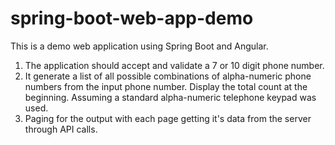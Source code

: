 # spring-boot-web-app-demo

This is a demo web application using Spring Boot and Angular.

1.  The application should accept and validate a 7 or 10 digit phone number.
2.  It generate a list of all possible combinations of alpha-numeric phone numbers from the input phone number. Display the total count at the beginning. Assuming a standard alpha-numeric telephone keypad was used.
3.  Paging for the output with each page getting it's data from the server through API calls.

